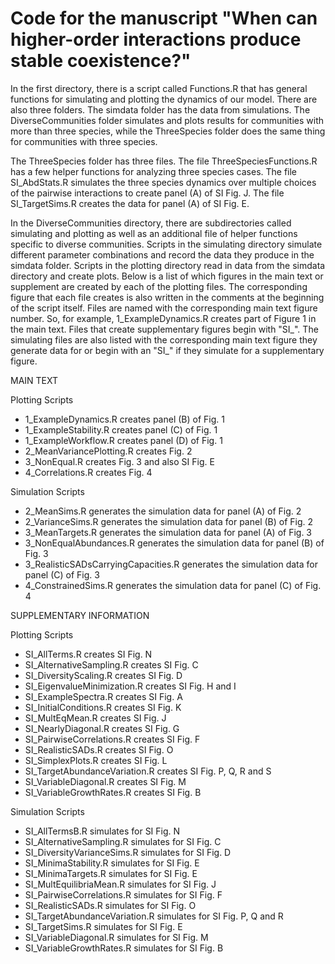# Code for the manuscript "When can higher-order interactions produce stable coexistence?"

In the first directory, there is a script called Functions.R that has general functions for simulating and plotting the dynamics of our model. There are also three folders. The simdata folder has the data from simulations. The DiverseCommunities folder simulates and plots results for communities with more than three species, while the ThreeSpecies folder does the same thing for communities with three species.

The ThreeSpecies folder has three files. The file ThreeSpeciesFunctions.R has a few helper functions for analyzing three species cases. The file SI_AbdStats.R simulates the three species dynamics over multiple choices of the pairwise interactions to create panel (A) of SI Fig. J. The file SI_TargetSims.R creates the data for panel (A) of SI Fig. E.

In the DiverseCommunities directory, there are subdirectories called simulating and plotting as well as an additional file of helper functions specific to diverse communities. Scripts in the simulating directory simulate different parameter combinations and record the data they produce in the simdata folder. Scripts in the plotting directory read in data from the simdata directory and create plots. Below is a list of which figures in the main text or supplement are created by each of the plotting files. The corresponding figure that each file creates is also written in the comments at the beginning of the script itself. Files are named with the corresponding main text figure number. So, for example, 1_ExampleDynamics.R creates part of Figure 1 in the main text. Files that create supplementary figures begin with "SI_". The simulating files are also listed with the corresponding main text figure they generate data for or begin with an "SI_" if they simulate for a supplementary figure.

MAIN TEXT

Plotting Scripts
 - 1_ExampleDynamics.R creates panel (B) of Fig. 1
 - 1_ExampleStability.R creates panel (C) of Fig. 1
 - 1_ExampleWorkflow.R creates panel (D) of Fig. 1
 - 2_MeanVariancePlotting.R creates Fig. 2
 - 3_NonEqual.R creates Fig. 3 and also SI Fig. E
 - 4_Correlations.R creates Fig. 4

Simulation Scripts
 - 2_MeanSims.R generates the simulation data for panel (A) of Fig. 2
 - 2_VarianceSims.R generates the simulation data for panel (B) of Fig. 2
 - 3_MeanTargets.R generates the simulation data for panel (A) of Fig. 3
 - 3_NonEqualAbundances.R generates the simulation data for panel (B) of Fig. 3
 - 3_RealisticSADsCarryingCapacities.R generates the simulation data for panel (C) of Fig. 3
 - 4_ConstrainedSims.R generates the simulation data for panel (C) of Fig. 4

SUPPLEMENTARY INFORMATION

Plotting Scripts
 - SI_AllTerms.R creates SI Fig. N
 - SI_AlternativeSampling.R creates SI Fig. C
 - SI_DiversityScaling.R creates SI Fig. D
 - SI_EigenvalueMinimization.R creates SI Fig. H and I
 - SI_ExampleSpectra.R creates SI Fig. A
 - SI_InitialConditions.R creates SI Fig. K
 - SI_MultEqMean.R creates SI Fig. J
 - SI_NearlyDiagonal.R creates SI Fig. G
 - SI_PairwiseCorrelations.R creates SI Fig. F
 - SI_RealisticSADs.R creates SI Fig. O
 - SI_SimplexPlots.R creates SI Fig. L
 - SI_TargetAbundanceVariation.R creates SI Fig. P, Q, R and S
 - SI_VariableDiagonal.R creates SI Fig. M
 - SI_VariableGrowthRates.R creates SI Fig. B

Simulation Scripts
 - SI_AllTermsB.R simulates for SI Fig. N
 - SI_AlternativeSampling.R simulates for SI Fig. C
 - SI_DiversityVarianceSims.R simulates for SI Fig. D
 - SI_MinimaStability.R simulates for SI Fig. E
 - SI_MinimaTargets.R simulates for SI Fig. E
 - SI_MultEquilibriaMean.R simulates for SI Fig. J
 - SI_PairwiseCorrelations.R simulates for SI Fig. F
 - SI_RealisticSADs.R simulates for SI Fig. O
 - SI_TargetAbundanceVariation.R simulates for SI Fig. P, Q and R
 - SI_TargetSims.R simulates for SI Fig. E
 - SI_VariableDiagonal.R simulates for SI Fig. M
 - SI_VariableGrowthRates.R simulates for SI Fig. B
